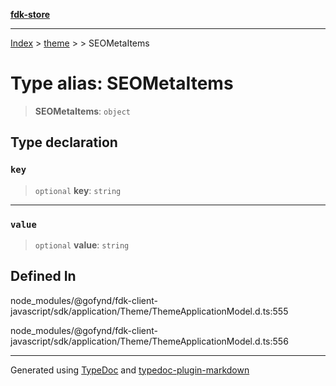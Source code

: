 [**fdk-store**](../../../README.md)
***

[Index](../../../API.md) > [theme](../../README.md) > [<internal>](../README.md) > SEOMetaItems

# Type alias: SEOMetaItems

> **SEOMetaItems**: `object`

## Type declaration

### `key`

> `optional` **key**: `string`

***

### `value`

> `optional` **value**: `string`

## Defined In

node\_modules/@gofynd/fdk-client-javascript/sdk/application/Theme/ThemeApplicationModel.d.ts:555

node\_modules/@gofynd/fdk-client-javascript/sdk/application/Theme/ThemeApplicationModel.d.ts:556

***
Generated using [TypeDoc](https://typedoc.org/) and [typedoc-plugin-markdown](https://www.npmjs.com/package/typedoc-plugin-markdown)
